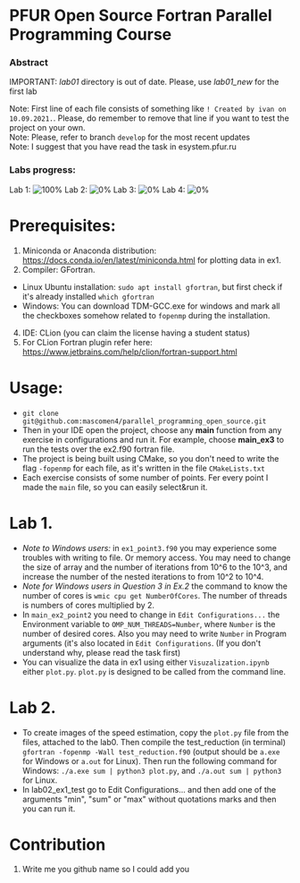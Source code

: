# PFUR Open Source Fortran Parallel Programming Course

### Abstract
IMPORTANT: *lab01* directory is out of date. Please, use *lab01_new* for the first lab  

Note: First line of each file consists of something like `! Created by ivan on 10.09.2021.`. Please, do remember to remove that line if you want to test
the project on your own.  
Note: Please, refer to branch `develop` for the most recent updates  
Note: I suggest that you have read the task in esystem.pfur.ru


### Labs progress:
Lab 1: ![100%](https://progress-bar.dev/100) Lab 2: ![0%](https://progress-bar.dev/100)  Lab 3: ![0%](https://progress-bar.dev/0)  Lab 4: ![0%](https://progress-bar.dev/0)  

# Prerequisites:
1. Miniconda or Anaconda distribution: https://docs.conda.io/en/latest/miniconda.html for plotting data in ex1. 
2. Compiler: GFortran. 
  - Linux Ubuntu installation: ``` sudo apt install gfortran ```, but first check if it's already installed ``` which gfortran ```
  - Windows: You can download TDM-GCC.exe for windows and mark all the checkboxes somehow related to `fopenmp` during the installation.
4. IDE: CLion (you can claim the license having a student status)
5. For CLion Fortran plugin refer here: https://www.jetbrains.com/help/clion/fortran-support.html

# Usage:

- ``` git clone git@github.com:mascomen4/parallel_programming_open_source.git ```
- Then in your IDE open the project, choose any **main** function from any exercise in configurations and run it. For example, choose **main_ex3** to run the tests over the ex2.f90 fortran file.
- The project is being built using CMake, so you don't need to write the flag `-fopenmp` for each file, as it's written in the file `CMakeLists.txt`
- Each exercise consists of some number of points. Fer every point I made the `main` file, so you can easily select&run it.

# Lab 1.
- *Note to Windows users:* in `ex1_point3.f90` you may experience some troubles with writing to file. Or memory access. You may need to change the size of array and the number of iterations from 10^6 to the 10^3, and increase the number of the nested iterations to from 10^2 to 10^4.
- *Note for Windows users in Question 3 in Ex.2* the command to know the number of cores is `wmic cpu get NumberOfCores`. The number of threads is numbers of cores multiplied by 2.
- In `main_ex2_point2` you need to change in `Edit Configurations...` the Environment variable to `OMP_NUM_THREADS=Number`, where `Number` is the number of desired cores. Also you may need to write `Number` in Program arguments (it's also located in `Edit Configurations`. (If you don't understand why, please read the task first)
- You can visualize the data in ex1 using either `Visuzalization.ipynb` either `plot.py`. `plot.py` is designed to be called from the command line.

# Lab 2. 
- To create images of the speed estimation, copy the `plot.py` file from the files, attached to the lab0. Then compile the test_reduction (in terminal) `gfortran -fopenmp -Wall test_reduction.f90` (output should be `a.exe` for Windows or `a.out` for Linux). Then run the following command for Windows: `./a.exe sum | python3 plot.py`, and `./a.out sum | python3` for Linux.
- In lab02_ex1_test go to Edit Configurations... and then add one of the arguments "min", "sum" or "max" without quotations marks and then you can run it.
# Contribution 
1. Write me you github name so I could add you 
